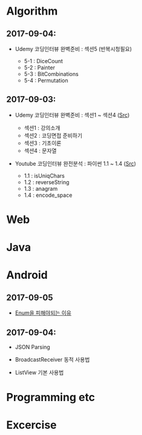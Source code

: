 # Algorithm

## 2017-09-04:

- Udemy 코딩인터뷰 완벽준비 : 섹션5 (반복시청필요)

    - 5-1 : DiceCount
    - 5-2 : Painter
    - 5-3 : BitCombinations
    - 5-4 : Permutation

## 2017-09-03:

- Udemy 코딩인터뷰 완벽준비 : 섹션1 ~ 섹션4 ([Src](https://github.com/rockry/algorithm/tree/master/udemy_%EC%BD%94%EB%94%A9%EC%9D%B8%ED%84%B0%EB%B7%B0%EC%99%84%EB%B2%BD%EC%A4%80%EB%B9%84))

    - 섹션1 : 강의소개
    - 섹션2 : 코딩면접 준비하기
    - 섹션3 : 기초이론
    - 섹션4 : 문자열
  
- Youtube 코딩인터뷰 완전분석 : 파이썬 1.1 ~ 1.4 ([Src](https://github.com/rockry/algorithm/tree/master/youtube_%EC%BD%94%EB%94%A9%EC%9D%B8%ED%84%B0%EB%B7%B0%EC%99%84%EC%A0%84%EB%B6%84%EC%84%9D))

    - 1.1 : isUniqChars
    - 1.2 : reverseString
    - 1.3 : anagram
    - 1.4 : encode_space

# Web

# Java

# Android

## 2017-09-05

- [Enum을 피해야되는 이유](https://brunch.co.kr/@oemilk/94)

## 2017-09-04:

- JSON Parsing 

- BroadcastReceiver 동적 사용법

- ListView 기본 사용법

# Programming etc

# Excercise
